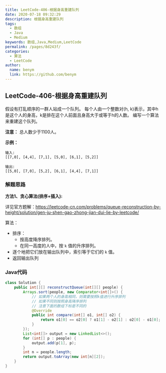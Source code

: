 ```yaml
---
title: LeetCode-406-根据身高重建队列
date: 2020-07-18 09:32:29
description: 根据身高重建队列
tags: 
  - 数组
  - Java
  - Medium
keywords: 数组,Java,Medium,LeetCode
permalink: /pages/8d243f/
categories: 
  - 算法
  - LeetCode
author: 
  name: benym
  link: https://github.com/benym
---
```


## LeetCode-406-根据身高重建队列

假设有打乱顺序的一群人站成一个队列。 每个人由一个整数对(h, k)表示，其中h是这个人的身高，k是排在这个人前面且身高大于或等于h的人数。 编写一个算法来重建这个队列。

<!--more-->

**注意：**
总人数少于1100人。

**示例：**

```
输入:
[[7,0], [4,4], [7,1], [5,0], [6,1], [5,2]]

输出:
[[5,0], [7,0], [5,2], [6,1], [4,4], [7,1]]
```

### 解题思路

**方法1、贪心算法(排序+插入):**

详见官方题解：https://leetcode-cn.com/problems/queue-reconstruction-by-height/solution/gen-ju-shen-gao-zhong-jian-dui-lie-by-leetcode/

算法：

- 排序：
  - 按高度降序排列。
  - 在同一高度的人中，按 `k` 值的升序排列。
- 逐个地把它们放在输出队列中，索引等于它们的 `k` 值。
- 返回输出队列

### Java代码

```java
class Solution {
    public int[][] reconstructQueue(int[][] people) {
        Arrays.sort(people, new Comparator<int[]>() {
            // 如果两个人的身高相同，则需要按照k值进行升序排列
            // 如果不同则按照身高降序排列
            // 注意下面的数组下标是不同的
            @Override
            public int compare(int[] o1, int[] o2) {
                return o1[0] == o2[0] ? o1[1] - o2[1] : o2[0] - o1[0];
            }
        });
        List<int[]> output = new LinkedList<>();
        for (int[] p : people) {
            output.add(p[1], p);
        }
        int n = people.length;
        return output.toArray(new int[n][2]);
    }
}
```
